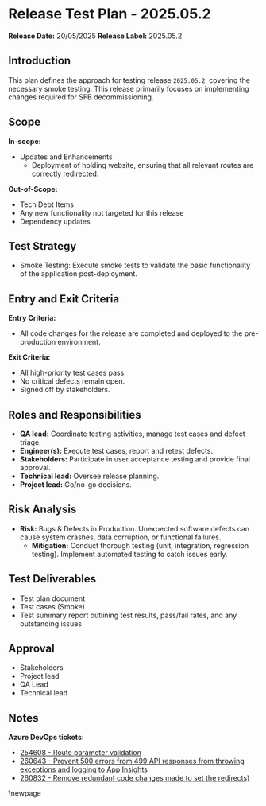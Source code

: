 # Release Test Plan - 2025.05.2

**Release Date:** 20/05/2025
**Release Label:** 2025.05.2

## Introduction

This plan defines the approach for testing release `2025.05.2`, covering the necessary smoke testing. This release primarily focuses on implementing changes required for SFB decommissioning.

## Scope

**In-scope:**

- Updates and Enhancements
  - Deployment of holding website, ensuring that all relevant routes are correctly redirected.

**Out-of-Scope:**

- Tech Debt Items
- Any new functionality not targeted for this release
- Dependency updates

## Test Strategy

- Smoke Testing: Execute smoke tests to validate the basic functionality of the application post-deployment.

## Entry and Exit Criteria

**Entry Criteria:**

- All code changes for the release are completed and deployed to the pre-production environment.

**Exit Criteria:**

- All high-priority test cases pass.
- No critical defects remain open.
- Signed off by stakeholders.

## Roles and Responsibilities

- **QA lead:** Coordinate testing activities, manage test cases and defect triage.
- **Engineer(s):** Execute test cases, report and retest defects.
- **Stakeholders:** Participate in user acceptance testing and provide final approval.
- **Technical lead:** Oversee release planning.
- **Project lead:** Go/no-go decisions.

## Risk Analysis

- **Risk:** Bugs & Defects in Production. Unexpected software defects can cause system crashes, data corruption, or functional failures.
  - **Mitigation:** Conduct thorough testing (unit, integration, regression testing). Implement automated testing to catch issues early.

## Test Deliverables

- Test plan document
- Test cases (Smoke)
- Test summary report outlining test results, pass/fail rates, and any outstanding issues

## Approval

- Stakeholders
- Project lead
- QA Lead
- Technical lead

## Notes

**Azure DevOps tickets:**

- [254608 - Route parameter validation](https://dfe-ssp.visualstudio.com/s198-DfE-Benchmarking-service/_workitems/edit/254608)
- [260643 - Prevent 500 errors from 499 API responses from throwing exceptions and logging to App Insights](https://dfe-ssp.visualstudio.com/s198-DfE-Benchmarking-service/_workitems/edit/260643)
- [260832 - Remove redundant code changes made to set the redirects)](https://dfe-ssp.visualstudio.com/s198-DfE-Benchmarking-service/_workitems/edit/260832)

<!-- Leave the rest of this page blank -->
\newpage

